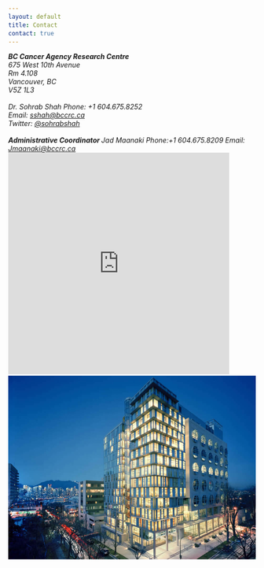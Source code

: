 ```yaml
---
layout: default
title: Contact
contact: true
---
```

<div class="row">
    <div class="col-md-6">
        <address>
	<b> BC Cancer Agency Research Centre</b> <br>
            675 West 10th Avenue<br>
            Rm 4.108<br>
            Vancouver, BC<br>
            V5Z 1L3<br>
            <br>
	    Dr. Sohrab Shah
            Phone: +1 604.675.8252<br>
            Email: <a href="mailto:sshah@bccrc.ca">sshah@bccrc.ca</a> <br> 
	    Twitter: <a href="#" onclick='window.open("https://twitter.com/sohrabshah");return false;'> @sohrabshah</a><br>
	    <br>
	    <b> Administrative Coordinator </b>
	    Jad Maanaki
	    Phone:+1 604.675.8209
	    Email: <a href="mailto:Jmaanaki@bccrc.ca">Jmaanaki@bccrc.ca</a> <br> 
        </address>
    </div>
    <div class="col-md-6">
        <iframe class="pull-right" src="https://www.google.com/maps/embed?pb=!1m18!1m12!1m3!1d2603.7237273648043!2d-123.12166164812054!3d49.26268218000623!2m3!1f0!2f0!3f0!3m2!1i1024!2i768!4f13.1!3m3!1m2!1s0x548673c2cb8966bf%3A0x8120a7e52adbc3f2!2sBC+Cancer+Research+Centre!5e0!3m2!1sen!2sca!4v1499907753719" width="450" height="450" frameborder="0" style="border:0" allowfullscreen></iframe>
    </div>
</div>
<div class="bigspacer"></div>
<div class="row">
	<div class="col-md-12">
        <img class="pull-left" src="/assets/images/BCCRC.jpg">
    </div>
</div>
